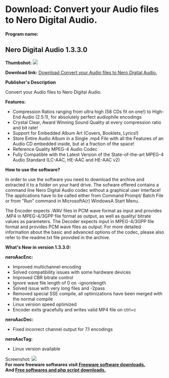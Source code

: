 # Download: Convert your Audio files to Nero Digital Audio.

**Program name:**

## Nero Digital Audio 1.3.3.0

  
**Thumbshot:** ![](http://www.freewarefiles.com/screenshot/nopic.gif)   
  
**Download link:** [Download Convert your Audio files to Nero Digital Audio.](http://freesoftwares.boysofts.com/Nero-Digital-Audio_program_21260.html)  
  


**Publisher's Description**  
  


Convert your Audio files to Nero Digital Audio. 

**Features:**

  * Compression Ratios ranging from ultra high (58 CDs fit on one!) to High-End Audio (2.5:1), for absolutely perfect audiophile encodings 
  * Crystal Clear, Award Winning Sound Quality at every compression ratio and bit rate! 
  * Support for Embedded Album Art (Covers, Booklets, Lyrics!) 
  * Store Entire Audio Album in a Single .mp4 File with all the Features of an Audio CD embedded inside, but at a fraction of the space! 
  * Reference Quality MPEG-4 Audio Codec 
  * Fully Compatible with the Latest Version of the State-of-the-art MPEG-4 Audio Standard (LC-AAC, HE-AAC and HE-AAC v2) 

**How to use the software?**

In order to use the software you need to download the archive and extracted it to a folder on your hard drive. The sofware offered contains a command line Nero Digital Audio codec without a graphical user interface! The applications have to be called either from Command Prompt/ Batch File or from "Run" command in MicrosoftA(r) WindowsA Start Menu.

The Encoder expects .WAV files in PCM wave format as input and provides .MP4 in MPEG-4/3GPP file format as output, as well as quality/ bitrate values as parameters. The Decoder expects input in MPEG-4/3GPP file format and provides PCM wave files as output. For more detailed information about the basic and advanced options of the codec, please also refer to the readme.txt file provided in the archive. 

**What's New in version 1.3.3.0:**

**neroAacEnc:**

  * Improved multichannel encoding 
  * Solved compatibility issues with some hardware devices 
  * Improved CBR bitrate control 
  * Ignore wave file length of 0 on -ignorelength 
  * Solved issue with very long files and -2pass 
  * Removed special SSE compile, all optimizations have been merged with the normal compile 
  * Linux version speed optimized 
  * Encoder exits gracefully and writes valid MP4 file on ctrl+c 

**neroAacDec:**

  * Fixed incorrect channel output for 7.1 encodings 

**neroAacTag:**

  * Linux version available 

  
  
Screenshot: ![](http://www.freewarefiles.com/screenshot/nopic.gif)   
**For more freeware softwares visit [Freeware software downloads.](http://freesoftwares.boysofts.com/)**   
**And [Free softwares and php script downloads.](http://www.boysofts.com/)**
